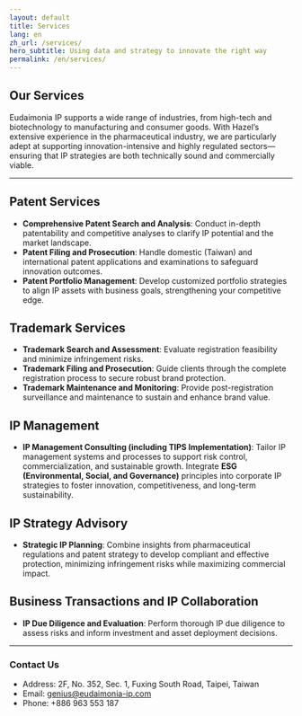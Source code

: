 ```yaml
---
layout: default
title: Services
lang: en
zh_url: /services/
hero_subtitle: Using data and strategy to innovate the right way
permalink: /en/services/
---
```


## Our Services

Eudaimonia IP supports a wide range of industries, from high-tech and biotechnology to manufacturing and consumer goods. With Hazel’s extensive experience in the pharmaceutical industry, we are particularly adept at supporting innovation-intensive and highly regulated sectors—ensuring that IP strategies are both technically sound and commercially viable.

---

## Patent Services
- **Comprehensive Patent Search and Analysis**: Conduct in-depth patentability and competitive analyses to clarify IP potential and the market landscape.  
- **Patent Filing and Prosecution**: Handle domestic (Taiwan) and international patent applications and examinations to safeguard innovation outcomes.  
- **Patent Portfolio Management**: Develop customized portfolio strategies to align IP assets with business goals, strengthening your competitive edge.  

## Trademark Services
- **Trademark Search and Assessment**: Evaluate registration feasibility and minimize infringement risks.  
- **Trademark Filing and Prosecution**: Guide clients through the complete registration process to secure robust brand protection.  
- **Trademark Maintenance and Monitoring**: Provide post-registration surveillance and maintenance to sustain and enhance brand value.  

## IP Management
- **IP Management Consulting (including TIPS Implementation)**: Tailor IP management systems and processes to support risk control, commercialization, and sustainable growth. Integrate **ESG (Environmental, Social, and Governance)** principles into corporate IP strategies to foster innovation, competitiveness, and long-term sustainability.  

## IP Strategy Advisory
- **Strategic IP Planning**: Combine insights from pharmaceutical regulations and patent strategy to develop compliant and effective protection, minimizing infringement risks while maximizing commercial impact.  

## Business Transactions and IP Collaboration
- **IP Due Diligence and Evaluation**: Perform thorough IP due diligence to assess risks and inform investment and asset deployment decisions.  

---

### Contact Us
- Address: 2F, No. 352, Sec. 1, Fuxing South Road, Taipei, Taiwan  
- Email: genius@eudaimonia-ip.com  
- Phone: +886 963 553 187

